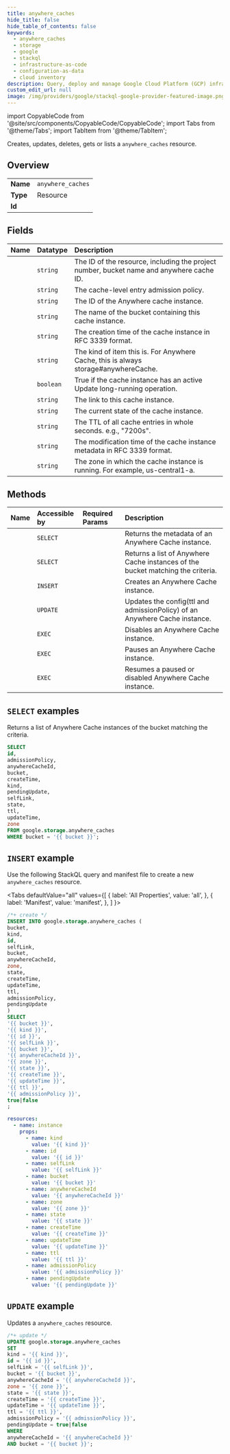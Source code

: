 ```yaml
---
title: anywhere_caches
hide_title: false
hide_table_of_contents: false
keywords:
  - anywhere_caches
  - storage
  - google
  - stackql
  - infrastructure-as-code
  - configuration-as-data
  - cloud inventory
description: Query, deploy and manage Google Cloud Platform (GCP) infrastructure and resources using SQL
custom_edit_url: null
image: /img/providers/google/stackql-google-provider-featured-image.png
---
```


import CopyableCode from '@site/src/components/CopyableCode/CopyableCode';
import Tabs from '@theme/Tabs';
import TabItem from '@theme/TabItem';

Creates, updates, deletes, gets or lists a <code>anywhere_caches</code> resource.

## Overview
<table><tbody>
<tr><td><b>Name</b></td><td><code>anywhere_caches</code></td></tr>
<tr><td><b>Type</b></td><td>Resource</td></tr>
<tr><td><b>Id</b></td><td><CopyableCode code="google.storage.anywhere_caches" /></td></tr>
</tbody></table>

## Fields
| Name | Datatype | Description |
|:-----|:---------|:------------|
| <CopyableCode code="id" /> | `string` | The ID of the resource, including the project number, bucket name and anywhere cache ID. |
| <CopyableCode code="admissionPolicy" /> | `string` | The cache-level entry admission policy. |
| <CopyableCode code="anywhereCacheId" /> | `string` | The ID of the Anywhere cache instance. |
| <CopyableCode code="bucket" /> | `string` | The name of the bucket containing this cache instance. |
| <CopyableCode code="createTime" /> | `string` | The creation time of the cache instance in RFC 3339 format. |
| <CopyableCode code="kind" /> | `string` | The kind of item this is. For Anywhere Cache, this is always storage#anywhereCache. |
| <CopyableCode code="pendingUpdate" /> | `boolean` | True if the cache instance has an active Update long-running operation. |
| <CopyableCode code="selfLink" /> | `string` | The link to this cache instance. |
| <CopyableCode code="state" /> | `string` | The current state of the cache instance. |
| <CopyableCode code="ttl" /> | `string` | The TTL of all cache entries in whole seconds. e.g., "7200s".  |
| <CopyableCode code="updateTime" /> | `string` | The modification time of the cache instance metadata in RFC 3339 format. |
| <CopyableCode code="zone" /> | `string` | The zone in which the cache instance is running. For example, us-central1-a. |

## Methods
| Name | Accessible by | Required Params | Description |
|:-----|:--------------|:----------------|:------------|
| <CopyableCode code="get" /> | `SELECT` | <CopyableCode code="anywhereCacheId, bucket" /> | Returns the metadata of an Anywhere Cache instance. |
| <CopyableCode code="list" /> | `SELECT` | <CopyableCode code="bucket" /> | Returns a list of Anywhere Cache instances of the bucket matching the criteria. |
| <CopyableCode code="insert" /> | `INSERT` | <CopyableCode code="bucket" /> | Creates an Anywhere Cache instance. |
| <CopyableCode code="update" /> | `UPDATE` | <CopyableCode code="anywhereCacheId, bucket" /> | Updates the config(ttl and admissionPolicy) of an Anywhere Cache instance. |
| <CopyableCode code="disable" /> | `EXEC` | <CopyableCode code="anywhereCacheId, bucket" /> | Disables an Anywhere Cache instance. |
| <CopyableCode code="pause" /> | `EXEC` | <CopyableCode code="anywhereCacheId, bucket" /> | Pauses an Anywhere Cache instance. |
| <CopyableCode code="resume" /> | `EXEC` | <CopyableCode code="anywhereCacheId, bucket" /> | Resumes a paused or disabled Anywhere Cache instance. |

## `SELECT` examples

Returns a list of Anywhere Cache instances of the bucket matching the criteria.

```sql
SELECT
id,
admissionPolicy,
anywhereCacheId,
bucket,
createTime,
kind,
pendingUpdate,
selfLink,
state,
ttl,
updateTime,
zone
FROM google.storage.anywhere_caches
WHERE bucket = '{{ bucket }}'; 
```

## `INSERT` example

Use the following StackQL query and manifest file to create a new <code>anywhere_caches</code> resource.

<Tabs
    defaultValue="all"
    values={[
        { label: 'All Properties', value: 'all', },
        { label: 'Manifest', value: 'manifest', },
    ]
}>
<TabItem value="all">

```sql
/*+ create */
INSERT INTO google.storage.anywhere_caches (
bucket,
kind,
id,
selfLink,
bucket,
anywhereCacheId,
zone,
state,
createTime,
updateTime,
ttl,
admissionPolicy,
pendingUpdate
)
SELECT 
'{{ bucket }}',
'{{ kind }}',
'{{ id }}',
'{{ selfLink }}',
'{{ bucket }}',
'{{ anywhereCacheId }}',
'{{ zone }}',
'{{ state }}',
'{{ createTime }}',
'{{ updateTime }}',
'{{ ttl }}',
'{{ admissionPolicy }}',
true|false
;
```
</TabItem>
<TabItem value="manifest">

```yaml
resources:
  - name: instance
    props:
      - name: kind
        value: '{{ kind }}'
      - name: id
        value: '{{ id }}'
      - name: selfLink
        value: '{{ selfLink }}'
      - name: bucket
        value: '{{ bucket }}'
      - name: anywhereCacheId
        value: '{{ anywhereCacheId }}'
      - name: zone
        value: '{{ zone }}'
      - name: state
        value: '{{ state }}'
      - name: createTime
        value: '{{ createTime }}'
      - name: updateTime
        value: '{{ updateTime }}'
      - name: ttl
        value: '{{ ttl }}'
      - name: admissionPolicy
        value: '{{ admissionPolicy }}'
      - name: pendingUpdate
        value: '{{ pendingUpdate }}'

```
</TabItem>
</Tabs>

## `UPDATE` example

Updates a <code>anywhere_caches</code> resource.

```sql
/*+ update */
UPDATE google.storage.anywhere_caches
SET 
kind = '{{ kind }}',
id = '{{ id }}',
selfLink = '{{ selfLink }}',
bucket = '{{ bucket }}',
anywhereCacheId = '{{ anywhereCacheId }}',
zone = '{{ zone }}',
state = '{{ state }}',
createTime = '{{ createTime }}',
updateTime = '{{ updateTime }}',
ttl = '{{ ttl }}',
admissionPolicy = '{{ admissionPolicy }}',
pendingUpdate = true|false
WHERE 
anywhereCacheId = '{{ anywhereCacheId }}'
AND bucket = '{{ bucket }}';
```
